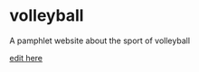 # volleyball
A pamphlet website about the sport of volleyball

[edit here](https://diy-pwa.com/~/gh/joyceni145/volleyball)
